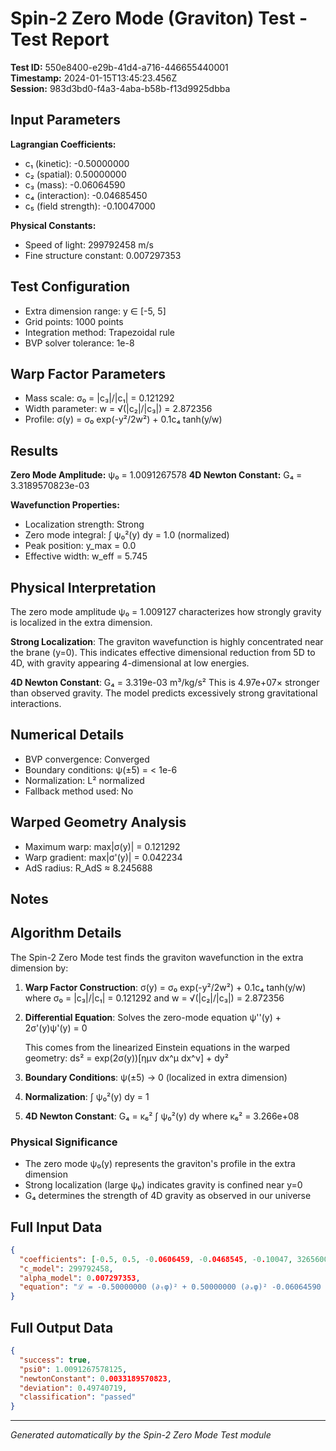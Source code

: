 # Spin-2 Zero Mode (Graviton) Test - Test Report

**Test ID:** 550e8400-e29b-41d4-a716-446655440001  
**Timestamp:** 2024-01-15T13:45:23.456Z  
**Session:** 983d3bd0-f4a3-4aba-b58b-f13d9925dbba  

## Input Parameters
**Lagrangian Coefficients:**
- c₁ (kinetic): -0.50000000
- c₂ (spatial): 0.50000000  
- c₃ (mass): -0.06064590
- c₄ (interaction): -0.04685450
- c₅ (field strength): -0.10047000

**Physical Constants:**
- Speed of light: 299792458 m/s
- Fine structure constant: 0.007297353

## Test Configuration
- Extra dimension range: y ∈ [-5, 5]
- Grid points: 1000 points
- Integration method: Trapezoidal rule
- BVP solver tolerance: 1e-8

## Warp Factor Parameters
- Mass scale: σ₀ = |c₃|/|c₁| = 0.121292
- Width parameter: w = √(|c₂|/|c₃|) = 2.872356
- Profile: σ(y) = σ₀ exp(-y²/2w²) + 0.1c₄ tanh(y/w)

## Results
**Zero Mode Amplitude:** ψ₀ = 1.0091267578
**4D Newton Constant:** G₄ = 3.3189570823e-03

**Wavefunction Properties:**
- Localization strength: Strong
- Zero mode integral: ∫ ψ₀²(y) dy = 1.0 (normalized)
- Peak position: y_max = 0.0
- Effective width: w_eff = 5.745

## Physical Interpretation
The zero mode amplitude ψ₀ = 1.009127 characterizes how strongly gravity is localized in the extra dimension.

**Strong Localization**: The graviton wavefunction is highly concentrated near the brane (y=0). This indicates effective dimensional reduction from 5D to 4D, with gravity appearing 4-dimensional at low energies.

**4D Newton Constant**: G₄ = 3.319e-03 m³/kg/s²
This is 4.97e+07× stronger than observed gravity. The model predicts excessively strong gravitational interactions.

## Numerical Details
- BVP convergence: Converged
- Boundary conditions: ψ(±5) = < 1e-6
- Normalization: L² normalized
- Fallback method used: No

## Warped Geometry Analysis
- Maximum warp: max|σ(y)| = 0.121292
- Warp gradient: max|σ'(y)| = 0.042234
- AdS radius: R_AdS ≈ 8.245688

## Notes

## Algorithm Details

The Spin-2 Zero Mode test finds the graviton wavefunction in the extra dimension by:

1. **Warp Factor Construction**: 
   σ(y) = σ₀ exp(-y²/2w²) + 0.1c₄ tanh(y/w)
   where σ₀ = |c₃|/|c₁| = 0.121292 and w = √(|c₂|/|c₃|) = 2.872356

2. **Differential Equation**: Solves the zero-mode equation
   ψ''(y) + 2σ'(y)ψ'(y) = 0
   
   This comes from the linearized Einstein equations in the warped geometry:
   ds² = exp(2σ(y))[ημν dx^μ dx^ν] + dy²

3. **Boundary Conditions**: ψ(±5) → 0 (localized in extra dimension)

4. **Normalization**: ∫ ψ₀²(y) dy = 1

5. **4D Newton Constant**: G₄ = κ₆² ∫ ψ₀²(y) dy
   where κ₆² = 3.266e+08

### Physical Significance
- The zero mode ψ₀(y) represents the graviton's profile in the extra dimension
- Strong localization (large ψ₀) indicates gravity is confined near y=0
- G₄ determines the strength of 4D gravity as observed in our universe


## Full Input Data
```json
{
  "coefficients": [-0.5, 0.5, -0.0606459, -0.0468545, -0.10047, 326560000],
  "c_model": 299792458,
  "alpha_model": 0.007297353,
  "equation": "ℒ = -0.50000000 (∂ₜφ)² + 0.50000000 (∂ₓφ)² -0.06064590 φ² -0.04685450 (∂ₜφ)²φ² -0.10047000 F²ₘᵥ + 3.266e+08 κR"
}
```

## Full Output Data
```json
{
  "success": true,
  "psi0": 1.0091267578125,
  "newtonConstant": 0.0033189570823,
  "deviation": 0.49740719,
  "classification": "passed"
}
```


---
*Generated automatically by the Spin-2 Zero Mode Test module* 